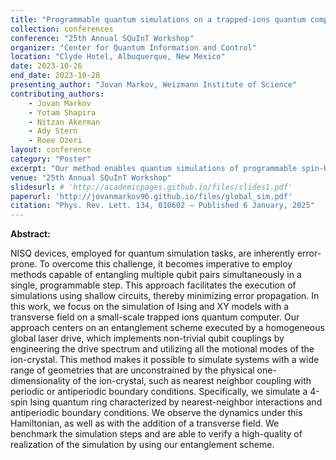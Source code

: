 ```yaml
---
title: "Programmable quantum simulations on a trapped-ions quantum computer with a global drive"
collection: conferences
conference: "25th Annual SQuInT Workshop"
organizer: "Center for Quantum Information and Control"
location: "Clyde Hotel, Albuquerque, New Mexico"
date: 2023-10-26
end_date: 2023-10-28
presenting_author: "Jovan Markov, Weizmann Institute of Science"
contributing_authors:
    - Jovan Markov
    - Yotam Shapira
    - Nitzan Akerman
    - Ady Stern
    - Roee Ozeri
layout: conference
category: "Poster"
excerpt: "Our method enables quantum simulations of programmable spin-Hamiltonians, using only simple global fields, driving all qubits homogeneously and simultaneously."
venue: "25th Annual SQuInT Workshop"
slidesurl: # 'http://academicpages.github.io/files/slides1.pdf'
paperurl: 'http://jovanmarkov96.github.io/files/global_sim.pdf'
citation: "Phys. Rev. Lett. 134, 010602 – Published 6 January, 2025"
---
```


**Abstract:**  

NISQ devices, employed for quantum simulation tasks, are inherently error-prone. To overcome this challenge, it becomes imperative to employ methods capable of entangling multiple qubit pairs simultaneously in a single, programmable step. This approach facilitates the execution of simulations using shallow circuits, thereby minimizing error propagation. In this work, we focus on the simulation of Ising and XY models with a transverse field on a small-scale trapped ions quantum computer. Our approach centers on an entanglement scheme executed by a homogeneous global laser drive, which implements non-trivial qubit couplings by engineering the drive spectrum and utilizing all the motional modes of the ion-crystal. This method makes it possible to simulate systems with a wide range of geometries that are unconstrained by the physical one-dimensionality of the ion-crystal, such as nearest neighbor coupling with periodic or antiperiodic boundary conditions. Specifically, we simulate a 4-spin Ising quantum ring characterized by nearest-neighbor interactions and antiperiodic boundary conditions. We observe the dynamics under this Hamiltonian, as well as with the addition of a transverse field. We benchmark the simulation steps and are able to verify a high-quality of realization of the simulation by using our entanglement scheme.
